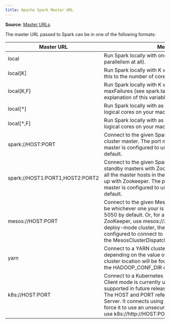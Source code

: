 ```yaml
---
title: Apache Spark Master URL
---
```


**Source**: [Master URLs](https://spark.apache.org/docs/latest/submitting-applications.html#master-urls).

The master URL passed to Spark can be in one of the following formats:

Master URL | Meaning
---------- | -------
local | Run Spark locally with one worker thread (i.e. no parallelism at all).
local[K] | Run Spark locally with K worker threads (ideally, set this to the number of cores on your machine).
local[K,F] | Run Spark locally with K worker threads and F maxFailures (see spark.task.maxFailures for an explanation of this variable)
local[*] | Run Spark locally with as many worker threads as logical cores on your machine.
local[*,F] | Run Spark locally with as many worker threads as logical cores on your machine and F maxFailures.
spark://HOST:PORT | Connect to the given Spark standalone cluster master. The port must be whichever one your master is configured to use, which is 7077 by default.
spark://HOST1:PORT1,HOST2:PORT2 | Connect to the given Spark standalone cluster with standby masters with Zookeeper. The list must have all the master hosts in the high availability cluster set up with Zookeeper. The port must be whichever each master is configured to use, which is 7077 by default.
mesos://HOST:PORT | Connect to the given Mesos cluster. The port must be whichever one your is configured to use, which is 5050 by default. Or, for a Mesos cluster using ZooKeeper, use mesos://zk://.... To submit with --deploy-mode cluster, the HOST:PORT should be configured to connect to the MesosClusterDispatcher.
yarn | Connect to a YARN cluster in client or cluster mode depending on the value of --deploy-mode. The cluster location will be found based on the HADOOP_CONF_DIR or YARN_CONF_DIR variable.
k8s://HOST:PORT | Connect to a Kubernetes cluster in cluster mode. Client mode is currently unsupported and will be supported in future releases. The HOST and PORT refer to the Kubernetes API Server. It connects using TLS by default. In order to force it to use an unsecured connection, you can use k8s://http://HOST:PORT.
